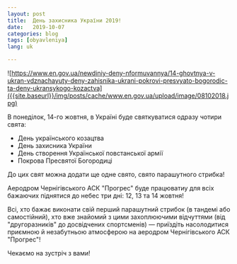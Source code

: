 ```yaml
---
layout: post
title:  День захисника України 2019!
date:   2019-10-07
categories: blog
tags: [obyavleniya]
lang: uk

---
```

![https://www.en.gov.ua/newdiniy-deny-nformuvannya/14-ghovtnya-v-ukran-vdznachayuty-deny-zahisnika-ukrani-pokrovi-presvyato-bogorodic-ta-deny-ukransykogo-kozactva]({{site.baseurl}}/img/posts/cache/www.en.gov.ua/upload/image/08102018.jpg)

В понеділок, 14-го жовтня, в Україні буде святкуватися одразу чотири свята:
* День українського козацтва
* День захисника України
* День створення Української повстанської армії
* Покрова Пресвятої Богородиці

До цих свят можна додати ще одне свято, свято парашутного стрибка!

Аеродром Чернігівського АСК "Прогрес" буде працюватиу для всіх бажаючих
піднятися до небес три дні: 12, 13 та 14 жовтня!

Всі, хто бажає виконати свій перший парашутний стрибок (в тандемі або
самостійний), хто вже знайомий з цими захоплюючими відчуттями
(від "другоразників" до досвідчених спортсменів) — приїздіть насолодитися
приємною й незабутньою атмосферою на аеродром Чернігівського АСК "Прогрес"!

Чекаємо на зустріч з вами!
